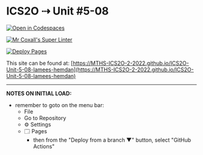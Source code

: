 # ICS2O ⇢ Unit #5-08

[![Open in Codespaces](https://classroom.github.com/assets/launch-codespace-7f7980b617ed060a017424585567c406b6ee15c891e84e1186181d67ecf80aa0.svg)](https://classroom.github.com/open-in-codespaces?assignment_repo_id=11207793)

[![Mr Coxall's Super Linter](https://github.com/MTHS-ICS2O-2-2022/ICS2O-Unit-5-08-lamees-hemdan/workflows/Mr%20Coxall's%20Super%20Linter/badge.svg)](https://github.com/MTHS-ICS2O-2-2022/ICS2O-Unit-5-08-lamees-hemdan/actions)

[![Deploy Pages](https://github.com/MTHS-ICS2O-2-2022/ICS2O-Unit-5-08-lamees-hemdan/workflows/Deploy%20Pages/badge.svg)](https://github.com/MTHS-ICS2O-2-2022/ICS2O-Unit-5-08-lamees-hemdan/actions)

This site can be found at: [https://MTHS-ICS2O-2-2022.github.io/ICS2O-Unit-5-08-lamees-hemdan](https://MTHS-ICS2O-2-2022.github.io/ICS2O-Unit-5-08-lamees-hemdan)

---

**NOTES ON INITIAL LOAD:**
- remember to goto on the menu bar:
  - File
  - Go to Repository
  - ⚙ Settings
  - 🗔 Pages
    - then from the "Deploy from a branch ▼" button, select "GitHub Actions"
